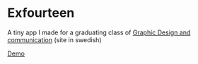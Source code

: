 Exfourteen
==========
A tiny app I made for a graduating class of [Graphic Design and communication](http://ex14.se) (site in swedish)


[Demo](http://peppa.ex14.se)
